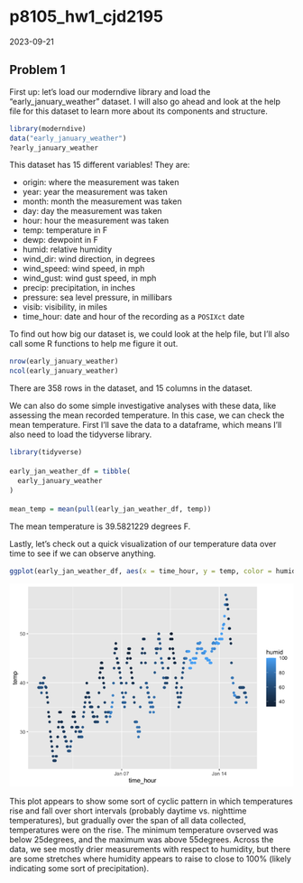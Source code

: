 p8105_hw1_cjd2195
================
2023-09-21

## Problem 1

First up: let’s load our moderndive library and load the
“early_january_weather” dataset. I will also go ahead and look at the
help file for this dataset to learn more about its components and
structure.

``` r
library(moderndive)
data("early_january_weather")
?early_january_weather
```

This dataset has 15 different variables! They are:

- origin: where the measurement was taken
- year: year the measurement was taken
- month: month the measurement was taken
- day: day the measurement was taken
- hour: hour the measurement was taken
- temp: temperature in F
- dewp: dewpoint in F
- humid: relative humidity
- wind_dir: wind direction, in degrees
- wind_speed: wind speed, in mph
- wind_gust: wind gust speed, in mph
- precip: precipitation, in inches
- pressure: sea level pressure, in millibars
- visib: visibility, in miles
- time_hour: date and hour of the recording as a `POSIXct` date

To find out how big our dataset is, we could look at the help file, but
I’ll also call some R functions to help me figure it out.

``` r
nrow(early_january_weather)
ncol(early_january_weather)
```

There are 358 rows in the dataset, and 15 columns in the dataset.

We can also do some simple investigative analyses with these data, like
assessing the mean recorded temperature. In this case, we can check the
mean temperature. First I’ll save the data to a dataframe, which means
I’ll also need to load the tidyverse library.

``` r
library(tidyverse)

early_jan_weather_df = tibble(
  early_january_weather
)

mean_temp = mean(pull(early_jan_weather_df, temp))
```

The mean temperature is 39.5821229 degrees F.

Lastly, let’s check out a quick visualization of our temperature data
over time to see if we can observe anything.

``` r
ggplot(early_jan_weather_df, aes(x = time_hour, y = temp, color = humid)) + geom_point()
```

![](p8105_hw1_cjd2195_files/figure-gfm/unnamed-chunk-4-1.png)<!-- -->

This plot appears to show some sort of cyclic pattern in which
temperatures rise and fall over short intervals (probably daytime
vs. nighttime temperatures), but gradually over the span of all data
collected, temperatures were on the rise. The minimum temperature
ovserved was below 25degrees, and the maximum was above 55degrees.
Across the data, we see mostly drier measurements with respect to
humidity, but there are some stretches where humidity appears to raise
to close to 100% (likely indicating some sort of precipitation).
